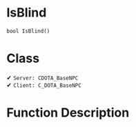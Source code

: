# IsBlind
```
bool IsBlind()
```
# Class
✔ `Server: CDOTA_BaseNPC`  
✔ `Client: C_DOTA_BaseNPC`  

# Function Description


